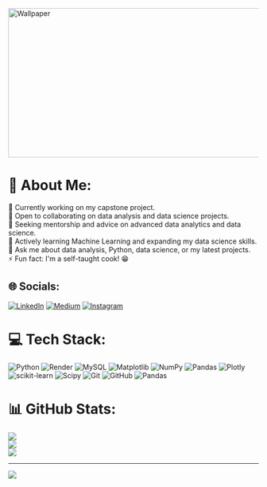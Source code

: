 <img src="https://wallpaperaccess.com/full/3457552.jpg" alt="Wallpaper" width="950" height="300">

# 💫 About Me:
🔭 Currently working on my capstone project.<br>👯 Open to collaborating on data analysis and data science projects.<br>🤝 Seeking mentorship and advice on advanced data analytics and data science.<br>🌱 Actively learning Machine Learning and expanding my data science skills.<br>💬 Ask me about data analysis, Python, data science, or my latest projects.<br>⚡ Fun fact: I'm a self-taught cook! 😁

## 🌐 Socials:
[![LinkedIn](https://img.shields.io/badge/LinkedIn-%230077B5.svg?logo=linkedin&logoColor=white)](https://linkedin.com/in/https://www.linkedin.com/in/emmanuel-dadson) [![Medium](https://img.shields.io/badge/Medium-12100E?logo=medium&logoColor=white)](https://medium.com/@https://medium.com/@emmanueldadson36) [![Instagram](https://img.shields.io/badge/Instagram-%23E4405F.svg?logo=Instagram&logoColor=white)](https://instagram.com/https://www.instagram.com/dad.sonn)

# 💻 Tech Stack:
![Python](https://img.shields.io/badge/python-3670A0?style=for-the-badge&logo=python&logoColor=ffdd54) ![Render](https://img.shields.io/badge/Render-%46E3B7.svg?style=for-the-badge&logo=render&logoColor=white) ![MySQL](https://img.shields.io/badge/mysql-4479A1.svg?style=for-the-badge&logo=mysql&logoColor=white) ![Matplotlib](https://img.shields.io/badge/Matplotlib-%23ffffff.svg?style=for-the-badge&logo=Matplotlib&logoColor=black) ![NumPy](https://img.shields.io/badge/numpy-%23013243.svg?style=for-the-badge&logo=numpy&logoColor=white) ![Pandas](https://img.shields.io/badge/pandas-%23150458.svg?style=for-the-badge&logo=pandas&logoColor=white) ![Plotly](https://img.shields.io/badge/Plotly-%233F4F75.svg?style=for-the-badge&logo=plotly&logoColor=white) ![scikit-learn](https://img.shields.io/badge/scikit--learn-%23F7931E.svg?style=for-the-badge&logo=scikit-learn&logoColor=white) ![Scipy](https://img.shields.io/badge/SciPy-%230C55A5.svg?style=for-the-badge&logo=scipy&logoColor=%white) ![Git](https://img.shields.io/badge/git-%23F05033.svg?style=for-the-badge&logo=git&logoColor=white) ![GitHub](https://img.shields.io/badge/github-%23121011.svg?style=for-the-badge&logo=github&logoColor=white) ![Pandas](https://img.shields.io/badge/pandas-%23150458.svg?style=for-the-badge&logo=pandas&logoColor=white)
# 📊 GitHub Stats:
![](https://github-readme-stats.vercel.app/api?username=edadso&theme=dark&hide_border=false&include_all_commits=false&count_private=false)<br/>
![](https://github-readme-streak-stats.herokuapp.com/?user=edadso&theme=dark&hide_border=false)<br/>
![](https://github-readme-stats.vercel.app/api/top-langs/?username=edadso&theme=dark&hide_border=false&include_all_commits=false&count_private=false&layout=compact)

---
[![](https://visitcount.itsvg.in/api?id=edadso&icon=0&color=0)](https://visitcount.itsvg.in)

<!-- Proudly created with GPRM ( https://gprm.itsvg.in ) -->  







  

  

  






